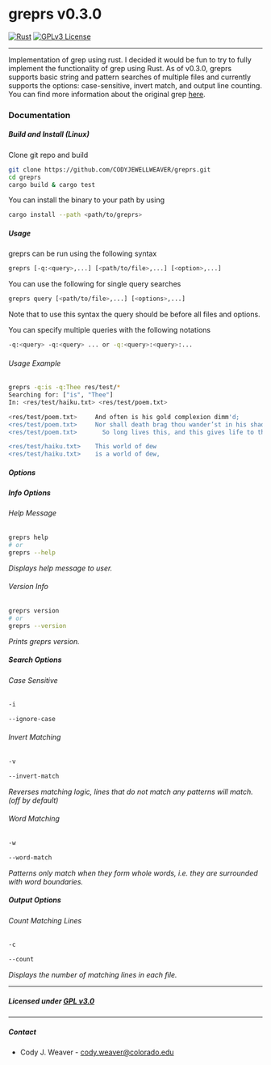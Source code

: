 # greprs v0.3.0
[![Rust](https://github.com/CODYJEWELLWEAVER/greprs/actions/workflows/rust.yml/badge.svg)](https://github.com/CODYJEWELLWEAVER/greprs/actions/workflows/rust.yml) [![GPLv3 License](https://img.shields.io/badge/License-GPL%20v3-blue.svg)](https://opensource.org/licenses/) 

---
Implementation of grep using rust. I decided it would be fun to try to fully implement the functionality of grep using Rust. As of v0.3.0, greprs supports basic string and pattern searches of multiple files and currently supports the options: case-sensitive, invert match, and output line counting. You can find more information about the original grep [here](https://www.gnu.org/software/grep/).

### Documentation
##### Build and Install (Linux)
Clone git repo and build
```bash
git clone https://github.com/CODYJEWELLWEAVER/greprs.git
cd greprs
cargo build & cargo test
```


You can install the binary to your path by using 
```bash
cargo install --path <path/to/greprs>
```

##### Usage
greprs can be run using the following syntax
```bash
greprs [-q:<query>,...] [<path/to/file>,...] [<option>,...]
```
You can use the following for single query searches
```bash
greprs query [<path/to/file>,...] [<options>,...]
```
Note that to use this syntax the query should be before all files and options.

You can specify multiple queries with the following notations
```bash
-q:<query> -q:<query> ... or -q:<query>:<query>:...
```

###### Usage Example
```bash
greprs -q:is -q:Thee res/test/*
Searching for: ["is", "Thee"]
In: <res/test/haiku.txt> <res/test/poem.txt> 

<res/test/poem.txt>     And often is his gold complexion dimm'd;
<res/test/poem.txt>     Nor shall death brag thou wander’st in his shade,
<res/test/poem.txt>       So long lives this, and this gives life to thee.

<res/test/haiku.txt>    This world of dew
<res/test/haiku.txt>    is a world of dew,
```

##### Options
##### Info Options
###### Help Message
```bash
greprs help 
# or
greprs --help
```
*Displays help message to user.*

###### Version Info
```bash
greprs version
# or
greprs --version
```
*Prints greprs version.*

##### Search Options
###### Case Sensitive
```bash
-i 
```
```bash
--ignore-case
```

###### Invert Matching
```bash
-v
```
```bash
--invert-match
```
*Reverses matching logic, lines that do not match any patterns will match. (off by default)*

###### Word Matching
```bash
-w
```
```bash
--word-match
```
*Patterns only match when they form whole words, i.e. they are surrounded with word boundaries.*

##### Output Options
###### Count Matching Lines
```bash
-c
```
```bash
--count
```
*Displays the number of matching lines in each file.*

---
##### Licensed under [GPL v3.0](https://www.gnu.org/licenses/gpl-3.0.en.html#license-text)

---
##### Contact
* Cody J. Weaver - cody.weaver@colorado.edu 
